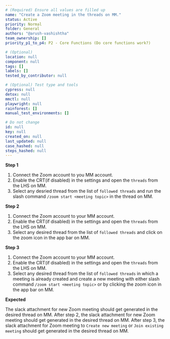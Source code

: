 ```yaml
---
# (Required) Ensure all values are filled up
name: "Create a Zoom meeting in the threads on MM."
status: Active
priority: Normal
folder: General
authors: "@arush-vashishtha"
team_ownership: []
priority_p1_to_p4: P2 - Core Functions (Do core functions work?)

# (Optional)
location: null
component: null
tags: []
labels: []
tested_by_contributor: null

# (Optional) Test type and tools
cypress: null
detox: null
mmctl: null
playwright: null
rainforest: []
manual_test_environments: []

# Do not change
id: null
key: null
created_on: null
last_updated: null
case_hashed: null
steps_hashed: null
---
```


**Step 1**

1. Connect the Zoom account to you MM account.
2. Enable the CRT(if disabled) in the settings and open the `threads` from the LHS on MM.
3. Select any desried thread from the list of `followed threads` and run the slash command `/zoom start <meeting topic>` in the thread on MM.

**Step 2**

1. Connect the Zoom account to your MM account.
2. Enable the CRT(if disabled) in the settings and open the `threads` from the LHS on MM.
3. Select any desired thread from the list of `followed threads` and click on the zoom icon in the app bar on MM.

**Step 3**

1. Connect the Zoom account to your MM account.
2. Enable the CRT(if disabled) in the settings and open the `threads` from the LHS on MM.
3. Select any desired thread from the list of `followed threads` in which a meeting is already created and create a new meeting with either slash command `/zoom start <meeting topic>` or by clicking the zoom icon in the app bar on MM.

**Expected**

The slack attachment for new Zoom meeting should get generated in the desired thread on MM.
After step 2, the slack attachment for new Zoom meeting should get generated in the desired thread on MM.
After step 3, the slack attachment for Zoom meeting to `Create new meeting` or `Join existing meeting` should get generated in the desired thread on MM. 
